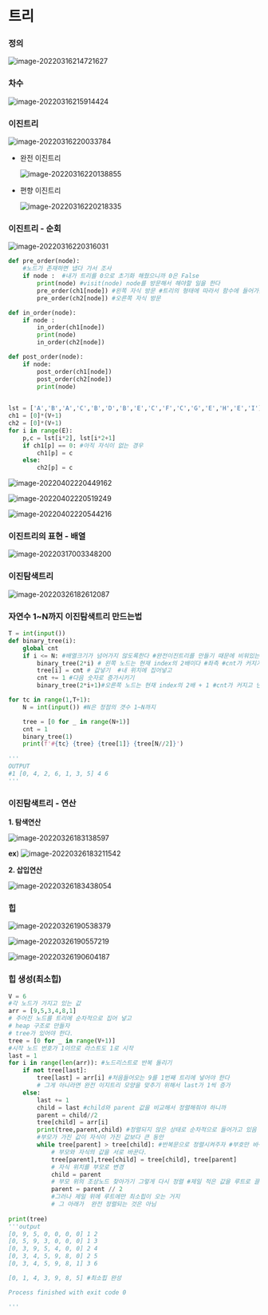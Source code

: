 # 트리

### 정의

![image-20220316214721627](트리.assets/image-20220316214721627.png)

### 차수

![image-20220316215914424](트리.assets/image-20220316215914424.png)



### 이진트리

![image-20220316220033784](트리.assets/image-20220316220033784.png)

- 완전 이진트리

  ![image-20220316220138855](트리.assets/image-20220316220138855.png)

- 편향 이진트리

  ![image-20220316220218335](트리.assets/image-20220316220218335.png)





### 이진트리 - 순회

![image-20220316220316031](트리.assets/image-20220316220316031.png)

```python
def pre_order(node):
    #노드가 존재하면 냅다 가서 조사
    if node :  #내가 트리를 0으로 초기화 해줬으니까 0은 False
        print(node) #visit(node) node를 방문해서 해야할 일을 한다
        pre_order(ch1[node]) #왼쪽 자식 방문 #트리의 형태에 따라서 함수에 들어가는 값은 바뀜
        pre_order(ch2[node]) #오른쪽 자식 방문

def in_order(node):
    if node :
        in_order(ch1[node])
        print(node)
        in_order(ch2[node])

def post_order(node):
    if node:
        post_order(ch1[node])
        post_order(ch2[node])
        print(node)

        
lst = ['A','B','A','C','B','D','B','E','C','F','C','G','E','H','E','I']
ch1 = [0]*(V+1)
ch2 = [0]*(V+1)
for i in range(E):
    p,c = lst[i*2], lst[i*2+1]
    if ch1[p] == 0: #아직 자식이 없는 경우
        ch1[p] = c
    else:
        ch2[p] = c
```

![image-20220402220449162](트리.assets/image-20220402220449162.png)



![image-20220402220519249](트리.assets/image-20220402220519249.png)



![image-20220402220544216](트리.assets/image-20220402220544216.png)



### 이진트리의 표현 - 배열

![image-20220317003348200](트리.assets/image-20220317003348200.png)



### 이진탐색트리

![image-20220326182612087](트리.assets/image-20220326182612087.png)



### 자연수 1~N까지 이진탐색트리 만드는법

```python
T = int(input())
def binary_tree(i):
    global cnt
    if i <= N: #배열크기가 넘어가지 않도록한다 #완전이진트리를 만들기 때문에 비워있는 노드번호가 없다는거고 트리의 최대크기가 N을 벗어날수 없음
        binary_tree(2*i) # 왼쪽 노드는 현재 index의 2배이다 #좌측 #cnt가 커지기 전에 왼쪽에 집어넣고
        tree[i] = cnt # 값넣기  #내 위치에 집어넣고
        cnt += 1 #다음 숫자로 증가시키기
        binary_tree(2*i+1)#오른쪽 노드는 현재 index의 2배 + 1 #cnt가 커지고 난 뒤 오른쪽에 집어넣어줌

for tc in range(1,T+1):
    N = int(input()) #N은 정점의 갯수 1~N까지

    tree = [0 for _ in range(N+1)]
    cnt = 1
    binary_tree(1)
    print(f'#{tc} {tree} {tree[1]} {tree[N//2]}')
    
'''
OUTPUT
#1 [0, 4, 2, 6, 1, 3, 5] 4 6
'''
```



### 이진탐색트리 - 연산

**1. 탐색연산**

![image-20220326183138597](트리.assets/image-20220326183138597.png)

**ex**) ![image-20220326183211542](트리.assets/image-20220326183211542.png)



**2. 삽입연산**

![image-20220326183438054](트리.assets/image-20220326183438054.png)





### 힙

![image-20220326190538379](트리.assets/image-20220326190538379.png)

![image-20220326190557219](트리.assets/image-20220326190557219.png)

![image-20220326190604187](트리.assets/image-20220326190604187.png)

### 힙 생성(최소힙)

```python
V = 6
#각 노드가 가지고 있는 값
arr = [9,5,3,4,8,1]
# 주어진 노드를 트리에 순차적으로 집어 넣고
# heap 구조로 만들자
# tree가 있어야 한다.
tree = [0 for _ in range(V+1)]
#시작 노드 번호가 1이므로 라스트도 1로 시작
last = 1
for i in range(len(arr)): #노드리스트로 반복 돌리기
    if not tree[last]:
        tree[last] = arr[i] #처음들어오는 9를 1번째 트리에 넣어야 한다
        # 그게 아니라면 완전 이지트리 모양을 맞추기 위해서 last가 1씩 증가
    else:
        last += 1
        child = last #child와 parent 값을 비교해서 정렬해줘야 하니까
        parent = child//2
        tree[child] = arr[i]
        print(tree,parent,child) #정렬되지 않은 상태로 순차적으로 들어가고 있음
        #부모가 가진 값이 자식이 가진 값보다 큰 동안
        while tree[parent] > tree[child]: #반복문으로 정렬시켜주자 #부호만 바꾸면 최대힙
            # 부모와 자식의 값을 서로 바꾼다.
            tree[parent],tree[child] = tree[child], tree[parent]
            # 자식 위치를 부모로 변경
            child = parent
            # 부모 위의 조상노드 찾아가기 그렇게 다시 정렬 #제일 적은 값을 루트로 끌어 올리는 과정, 최소힙 모양을 위해 꼭 필요함
            parent = parent // 2
            #그러나 제일 위에 루트에만 최소힙이 오는 거지
            # 그 아래가  완전 정렬되는 것은 아님
            
print(tree)
'''output
[0, 9, 5, 0, 0, 0, 0] 1 2
[0, 5, 9, 3, 0, 0, 0] 1 3
[0, 3, 9, 5, 4, 0, 0] 2 4
[0, 3, 4, 5, 9, 8, 0] 2 5
[0, 3, 4, 5, 9, 8, 1] 3 6

[0, 1, 4, 3, 9, 8, 5] #최소힙 완성

Process finished with exit code 0

'''
```

